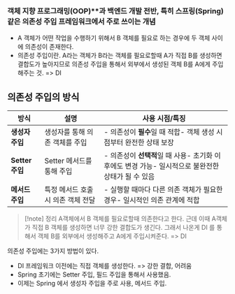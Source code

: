 
### 객체 지향 프로그래밍(OOP)**과 **백엔드 개발 전반**, 특히 **스프링(Spring)** 같은 **의존성 주입 프레임워크**에서 주로 쓰이는 개념


- A 객체가 어떤 작업을 수행하기 위해서 B 객체를 필요로 하는 경우에 두 객체 사이에 의존성이 존재한다.
- 의존성 주입이란. A라는 객체가 B라는 객체를 필요로할때 A가 직접 B를 생성하면 결합도가 높아지므로 의존성 주입을 통해서 외부에서 생성된 객체 B를 A에게 주입해주는 것. => DI



## 의존성 주입의 방식

| 방식            | 설명                   | 사용 시점/특징                                                    |
| ------------- | -------------------- | ----------------------------------------------------------- |
| **생성자 주입**    | 생성자를 통해 의존 객체를 주입    | - 의존성이 **필수**일 때 적합- 객체 생성 시점부터 완전한 상태 보장                   |
| **Setter 주입** | Setter 메서드를 통해 주입    | - 의존성이 **선택적**일 때 사용- 초기화 이후에도 변경 가능- 일시적으로 불완전한 상태가 될 수 있음 |
| **메서드 주입**    | 특정 메서드 호출 시 의존 객체 전달 | - 실행할 때마다 다른 의존 객체가 필요한 경우- 일시적인 의존 관계에 적합                  |

> [!note] 정리
> A객체에서 B 객체를 필요로할때 의존한다고 한다.
> 근데 이때 A객체가 직접 B 객체를 생성하면 너무 강한 결합도가 생긴다.
> 그래서 나온게 DI 를 통해서 객체 B를 외부에서 생성해주고 A에게 주입시켜준다.  => DI

의존성 주입에는 3가지 방법이 있다. 

- DI 프레임워크 이전에는 직접 객체를 생성한다.  => 강한 결합, 어려움
- Spring 초기에는 Setter 주입, 필드 주입을 통해서 사용했음.
- 이제는 Spring 에서 생성자 주입을 주로 사용, 메서드 주입.

